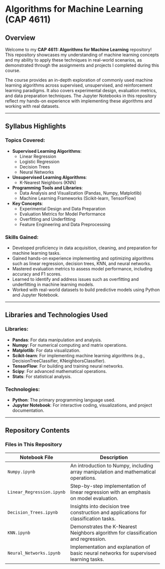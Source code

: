 # Algorithms for Machine Learning (CAP 4611)

## Overview

Welcome to my **CAP 4611: Algorithms for Machine Learning** repository! This repository showcases my understanding of machine learning concepts and my ability to apply these techniques in real-world scenarios, as demonstrated through the assignments and projects I completed during this course. 

The course provides an in-depth exploration of commonly used machine learning algorithms across supervised, unsupervised, and reinforcement learning paradigms. It also covers experimental design, evaluation metrics, and data preparation techniques. The Jupyter Notebooks in this repository reflect my hands-on experience with implementing these algorithms and working with real datasets.

---

## Syllabus Highlights

### Topics Covered:
- **Supervised Learning Algorithms**:
  - Linear Regression
  - Logistic Regression
  - Decision Trees
  - Neural Networks
- **Unsupervised Learning Algorithms**:
  - K-Nearest Neighbors (KNN)
- **Programming Tools and Libraries**:
  - Data Analysis and Visualization (Pandas, Numpy, Matplotlib)
  - Machine Learning Frameworks (Scikit-learn, TensorFlow)
- **Key Concepts**:
  - Experimental Design and Data Preparation
  - Evaluation Metrics for Model Performance
  - Overfitting and Underfitting
  - Feature Engineering and Data Preprocessing

### Skills Gained:
- Developed proficiency in data acquisition, cleaning, and preparation for machine learning tasks.
- Gained hands-on experience implementing and optimizing algorithms such as linear regression, decision trees, KNN, and neural networks.
- Mastered evaluation metrics to assess model performance, including accuracy and F1 scores.
- Learned to identify and address issues such as overfitting and underfitting in machine learning models.
- Worked with real-world datasets to build predictive models using Python and Jupyter Notebook.

---

## Libraries and Technologies Used

### Libraries:
- **Pandas**: For data manipulation and analysis.
- **Numpy**: For numerical computing and matrix operations.
- **Matplotlib**: For data visualization.
- **Scikit-learn**: For implementing machine learning algorithms (e.g., DecisionTreeClassifier, KNeighborsClassifier).
- **TensorFlow**: For building and training neural networks.
- **Scipy**: For advanced mathematical operations.
- **Stats**: For statistical analysis.

### Technologies:
- **Python**: The primary programming language used.
- **Jupyter Notebook**: For interactive coding, visualizations, and project documentation.

---

## Repository Contents

### Files in This Repository

| Notebook File              | Description                                                                 |
|----------------------------|-----------------------------------------------------------------------------|
| `Numpy.ipynb`              | An introduction to Numpy, including array manipulation and mathematical operations. |
| `Linear_Regression.ipynb`  | Step-by-step implementation of linear regression with an emphasis on model evaluation. |
| `Decision_Trees.ipynb`     | Insights into decision tree construction and applications for classification tasks. |
| `KNN.ipynb`                | Demonstrates the K-Nearest Neighbors algorithm for classification and regression. |
| `Neural_Networks.ipynb`    | Implementation and explanation of basic neural networks for supervised learning tasks. |
